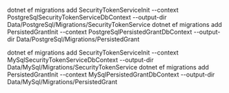 dotnet ef migrations add SecurityTokenServiceInit --context PostgreSqlSecurityTokenServiceDbContext  --output-dir Data/PostgreSql/Migrations/SecurityTokenService
dotnet ef migrations add PersistedGrantInit --context PostgreSqlPersistedGrantDbContext --output-dir Data/PostgreSql/Migrations/PersistedGrant

dotnet ef migrations add SecurityTokenServiceInit --context MySqlSecurityTokenServiceDbContext  --output-dir Data/MySql/Migrations/SecurityTokenService
dotnet ef migrations add PersistedGrantInit --context MySqlPersistedGrantDbContext --output-dir Data/MySql/Migrations/PersistedGrant